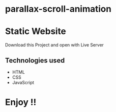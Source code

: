 # parallax-scroll-animation

# Static Website
Download this Project and open with Live Server

## Technologies used

* HTML
* CSS
* JavaScript

# Enjoy !!


